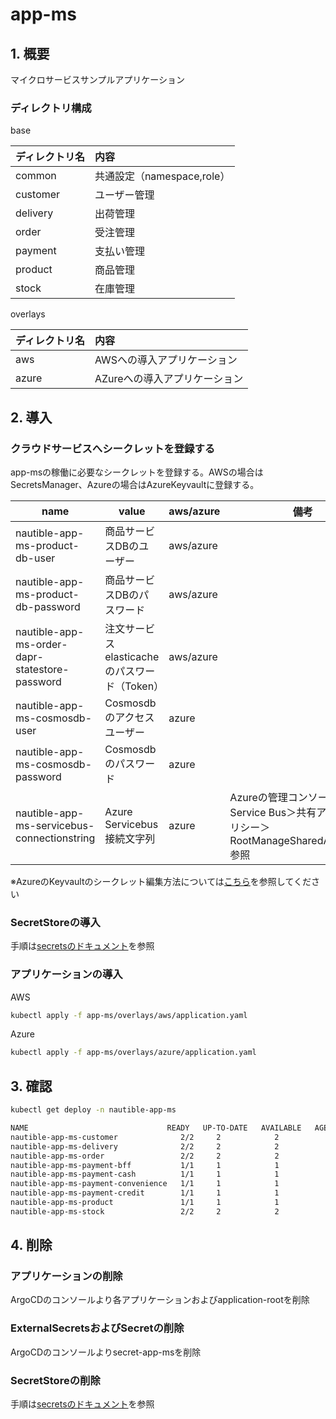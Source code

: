 # app-ms

## 1. 概要

マイクロサービスサンプルアプリケーション

### ディレクトリ構成

base

|ディレクトリ名|内容|
|:--|:--|
|common|共通設定（namespace,role）|
|customer|ユーザー管理|
|delivery|出荷管理|
|order|受注管理|
|payment|支払い管理|
|product|商品管理|
|stock|在庫管理|

overlays

|ディレクトリ名|内容|
|:--|:--|
|aws|AWSへの導入アプリケーション|
|azure|AZureへの導入アプリケーション|

## 2. 導入

### クラウドサービスへシークレットを登録する

app-msの稼働に必要なシークレットを登録する。AWSの場合はSecretsManager、Azureの場合はAzureKeyvaultに登録する。

| name | value | aws/azure | 備考 |
| ---- | ---- | ---- | ---- |
| nautible-app-ms-product-db-user | 商品サービスDBのユーザー | aws/azure | |
| nautible-app-ms-product-db-password | 商品サービスDBのパスワード | aws/azure | |
| nautible-app-ms-order-dapr-statestore-password | 注文サービスelasticacheのパスワード（Token） | aws/azure | |
| nautible-app-ms-cosmosdb-user | Cosmosdbのアクセスユーザー | azure | |
| nautible-app-ms-cosmosdb-password | Cosmosdbのパスワード | azure | |
| nautible-app-ms-servicebus-connectionstring| Azure Servicebus 接続文字列  | azure | Azureの管理コンソール＞Service Bus＞共有アクセスポリシー＞RootManageSharedAccessKey 参照 |

※AzureのKeyvaultのシークレット編集方法については[こちら](../docs/azure/keyvault/README.md)を参照してください
### SecretStoreの導入

手順は[secretsのドキュメント](../secrets/README.md)を参照

### アプリケーションの導入

AWS

```bash
kubectl apply -f app-ms/overlays/aws/application.yaml
```

Azure

```bash
kubectl apply -f app-ms/overlays/azure/application.yaml
```

## 3. 確認

```bash
kubectl get deploy -n nautible-app-ms

NAME                               READY   UP-TO-DATE   AVAILABLE   AGE
nautible-app-ms-customer              2/2     2            2           18d
nautible-app-ms-delivery              2/2     2            2           18d
nautible-app-ms-order                 2/2     2            2           18d
nautible-app-ms-payment-bff           1/1     1            1           18d
nautible-app-ms-payment-cash          1/1     1            1           18d
nautible-app-ms-payment-convenience   1/1     1            1           18d
nautible-app-ms-payment-credit        1/1     1            1           18d
nautible-app-ms-product               1/1     1            1           18d
nautible-app-ms-stock                 2/2     2            2           18d
```

## 4. 削除

### アプリケーションの削除

ArgoCDのコンソールより各アプリケーションおよびapplication-rootを削除

### ExternalSecretsおよびSecretの削除

ArgoCDのコンソールよりsecret-app-msを削除

### SecretStoreの削除

手順は[secretsのドキュメント](../secrets/README.md)を参照
